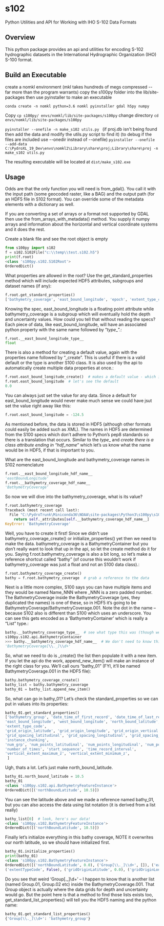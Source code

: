 s102
======

Python Utilities and API for Working with IHO S-102 Data Formats

Overview
--------

This python package provides an api and utilities for encoding  S-102
hydrographic datasets in the International Hydrographic Organization (IHO) 
S-100 format.


Build an Executable
-------------------

create a nomkl environment (mkl takes hundreds of megs compressed -- far more than the program warrants)
copy the s100py folder into the lib/site-packages
then use pyinstaller to make an executable

`conda create -n nomkl python=3.6 nomkl pyinstaller gdal h5py numpy`

Copy 
`cp s100py/ envs/nomkl/lib/site-packages/s100py`
change directory
`cd envs/nomkl/lib/site-packages/s100py`

`pyinstaller --onefile -n make_s102 utils.py `
(if proj.db isn't being found then add the data and modify the utils.py script to find it)
(to debug if the files are included use --onedir instead of --onefile)
`pyinstaller --onefile --add-data C:\PydroXL_19_Dev\envs\nomkl2\Library\share\proj;Library\share\proj -n make_s102 utils.py`

The resulting executable will be located at `dist/make_s102.exe`

Usage
-----
Odds are that the only function you will need is from_gdal(). 
You call it with the input path (some geocoded raster, like a BAG)
and the output path (for an HDF5 file in S102 format). You can override 
some of the metadata elements with a dictionary as well.

If you are converting a set of arrays or a format not supported by GDAL 
then use the from_arrays_with_metadata() method. You supply it numpy arrays
and information about the horizontal and vertical coordinate systems and it does the rest.

Create a blank file and see the root object is empty

```python
from s100py import s102
f = s102.S102File("c:\\temp\\test.s102.h5")
print(f.root)
<class 's100py.s102.S102Root'>
OrderedDict()
```

What properties are allowed in the root? Use the get_standard_properties method which will include expected HDF5 attributes, subgroups and dataset names (if any):

```python
f.root.get_standard_properties()
['bathymetry_coverage', 'east_bound_longitude', 'epoch', 'extent_type_code', ..., 'west_bound_longitude']
```

Knowing the spec, east_bound_longitude is a floating point attribute while bathymetry_coverage is a subgroup which will eventually hold the depth and uncertainty values. How could you tell that without reading the specs? Each piece of data, like east_bound_longitude, will have an associated python property with the same name followed by “_type__”.:

```python
f.root.__east_bound_longitude_type__
float
```
There is also a method for creating a default value, again with the properties name followed by “_create”. This is useful if there is a valid default or the type is another S100 class. It is also used by the api to automatically create multiple data properties at once.:
```python
f.root.east_bound_longitude_create()  # makes a default value - which in this case isn't very useful
f.root.east_bound_longitude  # let's see the default
0.0
```
You can always just set the value for any data. Since a default for east_bound_longitude would never make much sense we could have jsut set the value right away like this:
```python
f.root.east_bound_longitude = -124.5
```
As mentioned before, the data is stored in HDF5 (although other formats could easily be added such as XML). The names in HDF5 are determined from the S100 specs which don’t adhere to Python’s pep8 standards so there is a translation that occurs. Similar to the _type__ and _create there is a class attribute ending in “_hdf_name__” which let’s us know what the name would be in HDF5, if that is important to you.

What are the east_bound_longitude and bathymetry_coverage names in S102 nomenclature
```python
f.root.__east_bound_longitude_hdf_name__
'eastBoundLongitude'
f.root.__bathymetry_coverage_hdf_name__
'BathymetryCoverage'
```
So now we will dive into the bathymetry_coverage, what is its value?
```python
f.root.bathymetry_coverage
Traceback (most recent call last):
  File "C:\PydroTrunk\Miniconda36\NOAA\site-packages\Python3\s100py\s102.py", line 1042, in bathymetry_coverage
    return self._attributes[self.__bathymetry_coverage_hdf_name__]
KeyError: 'BathymetryCoverage'
```
Well, you have to create it first! Since we didn’t use bathymetry_coverage_create() or initialize_properties() yet then we need to make the data. bathymetry_coverage is a BathymetryContainer but you don’t really want to look that up in the api, so let the create method do it for you. Saying f.root.bathymetry_coverage is also a bit long, so let’s make a reference shortcut called “bathy” (of course this wouldn’t work if bathymetry_coverage was just a float and not an S100 data class).:
```python
f.root.bathymetry_coverage_create()
bathy = f.root.bathymetry_coverage  # grab a reference to the data
```
Next is a little more complex, S100 says you can have multiple items and they would be named Name_NNN where _NNN is a zero padded number. The BathmetryCoverage inside the BathymetryCoverage (yes, they duplicated the names) is one of these, so in HDF5 it’s going to be BathymetryCoverage/BathymetryCoverage.001. Note the dot in the name – because S102 also is different than S100 which uses an underscore. You can see this gets encoded as a ‘BathymetryContainer’ which is really a “List” type.:
```python
bathy.__bathymetry_coverage_type__  # see what type this was (though we don't really need to)
s100py.s102.api.BathymetryContainer
>>> bathy.__bathymetry_coverage_hdf_name__  # We don't need to know this either
'BathymetryCoverage[\\._]\\d+'
```
So, what we need to do is _create() the list then populate it with a new item. If you let the api do the work, append_new_item() will make an instance of the right class for you. We’ll call ours “bathy_01” (FYI, it’ll be named BathymetryCoverage.001 in the HDF5 file):
```python
bathy.bathymetry_coverage_create()
bathy_list = bathy.bathymetry_coverage
bathy_01 = bathy_list.append_new_item()
```
So, what can go in bathy_01? Let’s check the standard_properties so we can put in values into its properties:
```python
bathy_01.get_standard_properties()
['bathymetry_group', 'date_time_of_first_record', 'date_time_of_last_record',
'east_bound_longitude', 'west_bound_longitude', 'north_bound_latitude', 'south_bound_latitude',
'extent_type_code',
'grid_origin_latitude', 'grid_origin_longitude', 'grid_origin_vertical',
'grid_spacing_latitudinal', 'grid_spacing_longitudinal', 'grid_spacing_vertical',
'instance_chunking',
'num_grp', 'num_points_latitudinal', 'num_points_longitudinal', 'num_points_vertical',
'number_of_times', 'start_sequence', 'time_record_interval',
'vertical_extent_maximum_z', 'vertical_extent_minimum_z',
 ]
```

Ugh, thats a lot. Let’s just make north_bound_latitude.

```python
bathy_01.north_bound_latitude = 10.5
bathy_01
<class 's100py.s102.api.BathymetryFeatureInstance'>
OrderedDict([('northBoundLatitude', 10.5)])
```
You can see the latitude above and we made a reference named bathy_01, but you can also access the data using list notation (it is derived from a list really)
```python
bathy_list[0]  # look, here's our data!
<class 's100py.s102.BathymetryFeatureInstance'>
OrderedDict([('northBoundLatitude', 10.5)])
```
Finally let’s initialize everything in this bathy coverage, NOTE it overwrites our north latitude, so we should have initialized first.

```python
bathy_01.initialize_properties()
print(bathy_01)
<class 's100py.s102.BathymetryFeatureInstance'>
OrderedDict([('northBoundLatitude', 0.0), ('Group[\\._]\\d+', []), ('eastBoundLongitude', 0.0),
('extentTypeCode', False), ('gridOriginLatitude', 0.0), ('gridOriginLongitude', 0.0), ...])
```

Do you see that weird ‘Group[._]\d+’ – I happen to know that is another list (named Group.01, Group.02 etc) inside the BathymetryCoverage.001. That Group object is actually where the data grids for depth and uncertainty would go. But the point here is that a method to find those lists exists too, get_standard_list_properties() will tell you the HDF5 naming and the python name:
```python
bathy_01.get_standard_list_properties()
{'Group[\\._]\\d+': 'bathymetry_group'}
```

